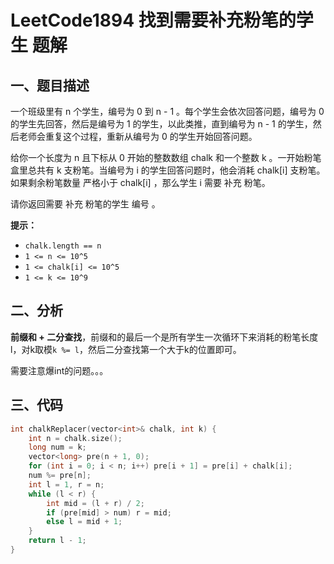 # LeetCode1894 找到需要补充粉笔的学生 题解

## 一、题目描述

一个班级里有 n 个学生，编号为 0 到 n - 1 。每个学生会依次回答问题，编号为 0 的学生先回答，然后是编号为 1 的学生，以此类推，直到编号为 n - 1 的学生，然后老师会重复这个过程，重新从编号为 0 的学生开始回答问题。

给你一个长度为 n 且下标从 0 开始的整数数组 chalk 和一个整数 k 。一开始粉笔盒里总共有 k 支粉笔。当编号为 i 的学生回答问题时，他会消耗 chalk[i] 支粉笔。如果剩余粉笔数量 严格小于 chalk[i] ，那么学生 i 需要 补充 粉笔。

请你返回需要 补充 粉笔的学生 编号 。

**提示：**

- `chalk.length == n`
- `1 <= n <= 10^5`
- `1 <= chalk[i] <= 10^5`
- `1 <= k <= 10^9`



## 二、分析

**前缀和 + 二分查找**，前缀和的最后一个是所有学生一次循环下来消耗的粉笔长度l，对k取模`k %= l`，然后二分查找第一个大于k的位置即可。

需要注意爆int的问题。。。



## 三、代码

```c++
int chalkReplacer(vector<int>& chalk, int k) {
    int n = chalk.size();
    long num = k;
    vector<long> pre(n + 1, 0);
    for (int i = 0; i < n; i++) pre[i + 1] = pre[i] + chalk[i];
    num %= pre[n];
    int l = 1, r = n;
    while (l < r) {
        int mid = (l + r) / 2;
        if (pre[mid] > num) r = mid;
        else l = mid + 1;
    }
    return l - 1;
}
```

